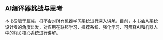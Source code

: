 ## AI编译器挑战与思考

本书受限于篇幅，将不会对所有机器学习系统进行深入讲解。目前，本书会从系统设计者的角度出发，对应用在联邦学习、推荐系统、强化学习、可解释AI和机器人中的相关核心系统进行讲解。

